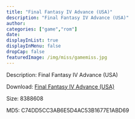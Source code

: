 ```yaml
---
title: "Final Fantasy IV Advance (USA)"
description: "Final Fantasy IV Advance (USA)"
author: 
categories: ["game","rom"]
date: 
displayInList: true
displayInMenu: false
dropCap: false
featuredImage: /img/miss/gamemiss.jpg
---
```


Description: Final Fantasy IV Advance (USA)

Download: <a style="text-decoration:underline;" href="https://mega.nz/#!GSZCDK5S!G-UBcL3angzzilsi7NBq8KjqPytDA1bBf22QosKZyxc" target = "_blank" rel = "nofollow" > Final Fantasy IV Advance (USA)</a>

Size: 8388608

MD5: C74DD5CC3AB6E5D4AC53B1677E1ABD69

